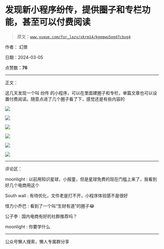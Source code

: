# 发现新小程序纷传，提供圈子和专栏功能，甚至可以付费阅读

> 原文：[`www.yuque.com/for_lazy/xkrm14/kgeqwu5ogd7cbug4`](https://www.yuque.com/for_lazy/xkrm14/kgeqwu5ogd7cbug4)

作者： 幻景

日期：2024-03-05

点赞数：**76**

* * *

正文：

这几天发现一个叫 纷传 的小程序，可以在里面建圈子和专栏，单篇文章也可以设置付费阅读。随意点进了几个圈子看了下，感觉还是有些内容的

![](img/2041786212bfdc05de0f44e042a43bd8.png)

![](img/e697e0923d0ce1840c6ad0739bd948c8.png)

![](img/563a801c7b2b8cad1789391804c5dcf3.png)

![](img/6e0f79e7eb883d6b1197adf96a3fcd79.png)

![](img/6afa7d36eca73ce0ee7fa18112c7589f.png)

![](img/b015a4aa243c3f49481f3b53f50922e8.png)

* * *

评论区：

moonlight : 以前用知识星球，小报童，但是星球免费的现在门槛上来了，我看到好几个电商用这个

South wall : 有待优化，文件老是打不开，小程序体验感不是很好

怪力小乔巴 : 看到了一个叫“生财有道”的圈子😂

公子李 : 国内电商有好的社群推荐吗？

moonlight : 你要学什么

* * *

公众号懒人搜索，懒人专属群分享